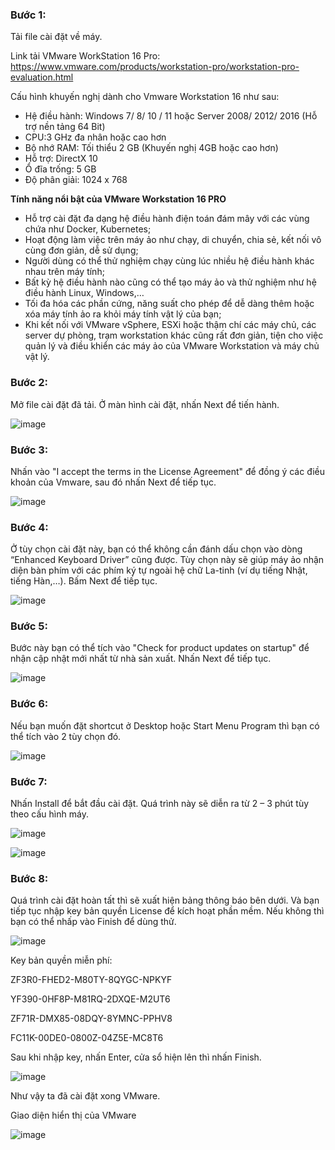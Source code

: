 ### Bước 1:
Tải file cài đặt về máy.

Link tải VMware WorkStation 16 Pro: https://www.vmware.com/products/workstation-pro/workstation-pro-evaluation.html

Cấu hình khuyến nghị dành cho Vmware Workstation 16 như sau:

- Hệ điều hành: Windows 7/ 8/ 10 / 11 hoặc Server 2008/ 2012/ 2016 (Hỗ trợ nền tảng 64 Bit)
- CPU:3 GHz đa nhân hoặc cao hơn
- Bộ nhớ RAM: Tối thiểu 2 GB (Khuyến nghị 4GB hoặc cao hơn)
- Hỗ trợ: DirectX 10
- Ổ đĩa trống: 5 GB
- Độ phân giải: 1024 x 768

**Tính năng nổi bật của VMware Workstation 16 PRO** 
- Hỗ trợ cài đặt đa dạng hệ điều hành điện toán đám mây với các vùng chứa như Docker, Kubernetes;
- Hoạt động làm việc trên máy ảo như chạy, di chuyển, chia sẻ, kết nối vô cùng đơn giản, dễ sử dụng; 
- Người dùng có thể thử nghiệm chạy cùng lúc nhiều hệ điều hành khác nhau trên máy tính; 
- Bất kỳ hệ điều hành nào cũng có thể tạo máy ảo và thử nghiệm như hệ điều hành Linux, Windows,… 
- Tối đa hóa các phần cứng, năng suất cho phép để dễ dàng thêm hoặc xóa máy tính ảo ra khỏi máy tính vật lý của bạn;
- Khi kết nối với VMware vSphere, ESXi hoặc thậm chí các máy chủ, các server dự phòng, trạm workstation khác cũng rất đơn giản, tiện cho việc quản lý và điều khiển các máy ảo của VMware Workstation và máy chủ vật lý. 

### Bước 2: 

Mở file cài đặt đã tải. Ở màn hình cài đặt, nhấn Next để tiến hành. 

![image](https://user-images.githubusercontent.com/111716161/187020114-72fff79b-c0fd-4a8f-ae03-d1e92edcfa80.png)

### Bước 3:
Nhấn vào "I accept the terms in the License Agreement" để đồng ý các điều khoản của Vmware, sau đó nhấn Next để tiếp tục.

![image](https://user-images.githubusercontent.com/111716161/187020137-c4a1eeb9-19cf-44a7-b6cc-79ee2675d3be.png)

### Bước 4: 
Ở tùy chọn cài đặt này, bạn có thể không cần đánh dấu chọn vào dòng “Enhanced Keyboard Driver” cũng được. Tùy chọn này sẽ giúp máy ảo nhận diện bàn phím với các phím ký tự ngoài hệ chữ La-tinh (ví dụ tiếng Nhật, tiếng Hàn,…). Bấm Next để tiếp tục.

![image](https://user-images.githubusercontent.com/111716161/187020200-3eb64ab1-e7d4-46d5-85ee-c466d7da7a3a.png)

### Bước 5: 
Bước này bạn có thể tích vào "Check for product updates on startup" để nhận cập nhật mới nhất từ nhà sản xuất. Nhấn Next để tiếp tục.

![image](https://user-images.githubusercontent.com/111716161/187020229-159bb77f-0b73-472c-baea-4765c89951dc.png)

### Bước 6: 

Nếu bạn muốn đặt shortcut ở Desktop hoặc Start Menu Program thì bạn có thể tích vào 2 tùy chọn đó.

![image](https://user-images.githubusercontent.com/111716161/187020258-544a8837-b6ac-4611-87d1-31c73e2a88d9.png)

### Bước 7:
Nhấn Install để bắt đầu cài đặt. Quá trình này sẽ diễn ra từ 2 – 3 phút tùy theo cấu hình máy.

![image](https://user-images.githubusercontent.com/111716161/187020280-39639456-d037-480e-9abd-3f34ab8c11ee.png)

![image](https://user-images.githubusercontent.com/111716161/187020285-f70d109c-00f8-4b06-9849-39c0a68d192b.png)

### Bước 8:

Quá trình cài đặt hoàn tất thì sẽ xuất hiện bảng thông báo bên dưới. Và bạn tiếp tục nhập key bản quyền License để kích hoạt phần mềm. Nếu không thì bạn có thể nhấp vào Finish để dùng thử.

![image](https://user-images.githubusercontent.com/111716161/187020312-df2b8c0c-485d-4bae-abfc-566feb875dd2.png)
 
Key bản quyền miễn phí: 

ZF3R0-FHED2-M80TY-8QYGC-NPKYF

YF390-0HF8P-M81RQ-2DXQE-M2UT6

ZF71R-DMX85-08DQY-8YMNC-PPHV8

FC11K-00DE0-0800Z-04Z5E-MC8T6

Sau khi nhập key, nhấn Enter, cửa sổ hiện lên thì nhấn Finish. 

![image](https://user-images.githubusercontent.com/111716161/187020380-01c46ab6-e118-4f3e-8f01-5ef96a099d13.png)

Như vậy ta đã cài đặt xong VMware.

Giao diện hiển thị của VMware

![image](https://user-images.githubusercontent.com/111716161/187020469-6170af35-e2b6-4368-89ed-93f183a2bc94.png)
